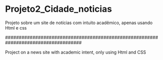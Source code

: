 # Projeto2_Cidade_noticias
Projeto sobre um site de notícias com intuito acadêmico, apenas usando Html e css


####################################################################################


Project on a news site with academic intent, only using Html and CSS
